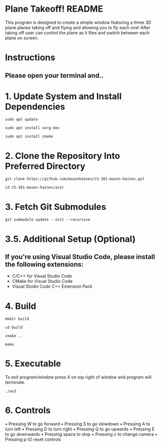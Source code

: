 # Plane Takeoff! README

This program is designed to create a simple window featuring a three 3D plane planes taking off and flying and allowing you to fly each one! After taking off user can control the plane as it flies and switch between each plane on screen.

# Instructions 
## Please open your terminal and..


# 1. Update System and Install Dependencies

    sudo apt update

    sudo apt install xorg-dev

    sudo apt install cmake

# 2. Clone the Repository Into Preferred Directory

    git clone https://github.com/masonhaines/CS-381-mason-haines.git

    cd CS-381-mason-haines/as3/

# 3. Fetch Git Submodules

    git submodule update --init --recursive

# 3.5. Additional Setup (Optional)

## If you're using Visual Studio Code, please install the following extensions:

-   C/C++ for Visual Studio Code
-   CMake for Visual Studio Code
-   Visual Studio Code C++ Extension Pack

# 4. Build

    mkdir build

    cd build

    cmake ..
    
    make

# 5. Executable
To exit program/window press X on top right of window and program will terminate. 

    ./as3

# 6. Controls

• Pressing W to go forward
• Pressing S to go slowdown
• Pressing A to turn left 
• Pressing D to turn right 
• Pressing Q to go upwards
• Pressing E to go downwards
• Pressing space to stop
• Pressing c to change camera
• Pressing p tO reset controls